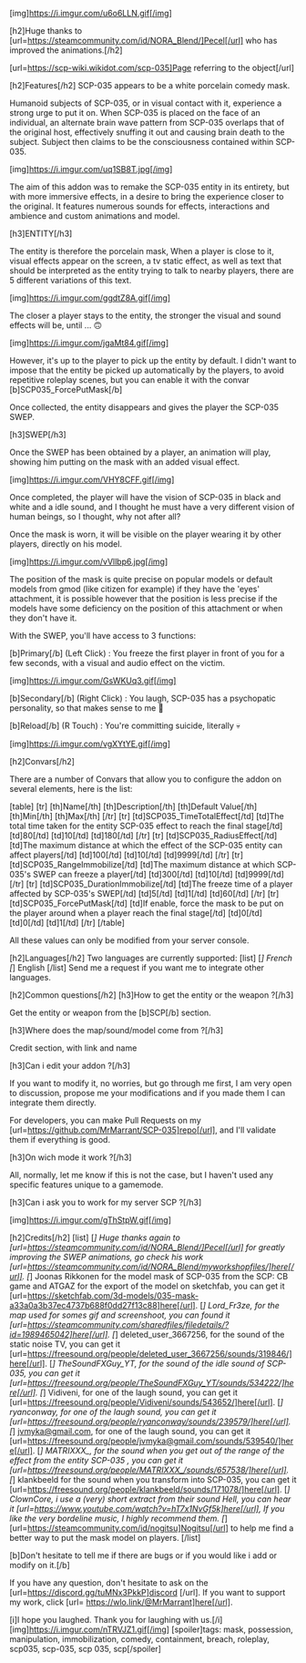 [img]https://i.imgur.com/u6o6LLN.gif[/img]

[h2]Huge thanks to [url=https://steamcommunity.com/id/NORA_Blend/]Pecel[/url] who has improved the animations.[/h2]

[url=https://scp-wiki.wikidot.com/scp-035]Page referring to the object[/url]

[h2]Features[/h2]
SCP-035 appears to be a white porcelain comedy mask.

Humanoid subjects of SCP-035, or in visual contact with it, experience a strong urge to put it on. When SCP-035 is placed on the face of an individual, an alternate brain wave pattern from SCP-035 overlaps that of the original host, effectively snuffing it out and causing brain death to the subject. 
Subject then claims to be the consciousness contained within SCP-035.

[img]https://i.imgur.com/uq1SB8T.jpg[/img]

The aim of this addon was to remake the SCP-035 entity in its entirety, but with more immersive effects, in a desire to bring the experience closer to the original.
It features numerous sounds for effects, interactions and ambience and custom animations and model.

[h3]ENTITY[/h3]

The entity is therefore the porcelain mask,
When a player is close to it, visual effects appear on the screen, a tv static effect, as well as text that should be interpreted as the entity trying to talk to nearby players, there are 5 different variations of this text.

[img]https://i.imgur.com/ggdtZ8A.gif[/img]

The closer a player stays to the entity, the stronger the visual and sound effects will be, until ... 🙃

[img]https://i.imgur.com/jgaMt84.gif[/img]

However, it's up to the player to pick up the entity by default.
I didn't want to impose that the entity be picked up automatically by the players, to avoid repetitive roleplay scenes, but you can enable it with the convar [b]SCP035_ForcePutMask[/b]

Once collected, the entity disappears and gives the player the SCP-035 SWEP.

[h3]SWEP[/h3]

Once the SWEP has been obtained by a player, an animation will play, showing him putting on the mask with an added visual effect.

[img]https://i.imgur.com/VHY8CFF.gif[/img]

Once completed, the player will have the vision of SCP-035 in black and white and a idle sound, and I thought he must have a very different vision of human beings, so I thought, why not after all? 

Once the mask is worn, it will be visible on the player wearing it by other players, directly on his model.

[img]https://i.imgur.com/vVllbp6.jpg[/img]

The position of the mask is quite precise on popular models or default models from gmod (like citizen for example) if they have the 'eyes' attachment, it is possible however that the position is less precise if the models have some deficiency on the position of this attachment or when they don't  have it.

With the SWEP, you'll have access to 3 functions:

[b]Primary[/b] (Left Click) :
You freeze the first player in front of you for a few seconds, with a visual and audio effect on the victim.

[img]https://i.imgur.com/GsWKUq3.gif[/img]

[b]Secondary[/b] (Right Click) :
You laugh, SCP-035 has a psychopatic personality, so that makes sense to me 🤔

[b]Reload[/b] (R Touch) :
You're committing suicide, literally 💀

[img]https://i.imgur.com/vgXYtYE.gif[/img]

[h2]Convars[/h2]

There are a number of Convars that allow you to configure the addon on several elements, here is the list:


[table]
[tr]
[th]Name[/th]
[th]Description[/th]
[th]Default Value[/th]
[th]Min[/th]
[th]Max[/th]
[/tr]
[tr]
[td]SCP035_TimeTotalEffect[/td]
[td]The total time taken for the entity SCP-035 effect to reach the final stage[/td]
[td]80[/td]
[td]10[/td]
[td]180[/td]
[/tr]
[tr]
[td]SCP035_RadiusEffect[/td]
[td]The maximum distance at which the effect of the SCP-035 entity can affect players[/td]
[td]100[/td]
[td]10[/td]
[td]9999[/td]
[/tr]
[tr]
[td]SCP035_RangeImmobilize[/td]
[td]The maximum distance at which SCP-035's SWEP can freeze a player[/td]
[td]300[/td]
[td]10[/td]
[td]9999[/td]
[/tr]
[tr]
[td]SCP035_DurationImmobilize[/td]
[td]The freeze time of a player affected by SCP-035's SWEP[/td]
[td]5[/td]
[td]1[/td]
[td]60[/td]
[/tr]
[tr]
[td]SCP035_ForcePutMask[/td]
[td]If enable, force the mask to be put on the player around when a player reach the final stage[/td]
[td]0[/td]
[td]0[/td]
[td]1[/td]
[/tr]
[/table]

All these values can only be modified from your server console.

[h2]Languages[/h2]
Two languages are currently supported:
[list]
[*]  French
[*]  English
[/list]
Send me a request if you want me to integrate other languages.

[h2]Common questions[/h2]
[h3]How to get the entity or the weapon ?[/h3]

Get the entity or weapon from the [b]SCP[/b] section.

[h3]Where does the map/sound/model come from ?[/h3]

Credit section, with link and name

[h3]Can i edit your addon ?[/h3]

If you want to modify it, no worries, but go through me first, I am very open to discussion, propose me your modifications and if you made them I can integrate them directly.

For developers, you can make Pull Requests on my [url=https://github.com/MrMarrant/SCP-035]repo[/url], and I'll validate them if everything is good. 

[h3]On wich mode it work ?[/h3]

All, normally, let me know if this is not the case, but I haven't used any specific features unique to a gamemode.

[h3]Can i ask you to work for my server SCP ?[/h3]

[img]https://i.imgur.com/gThStpW.gif[/img]


[h2]Credits[/h2]
[list]
[*] Huge thanks again to [url=https://steamcommunity.com/id/NORA_Blend/]Pecel[/url] for greatly improving the SWEP animations, go check his work [url=https://steamcommunity.com/id/NORA_Blend/myworkshopfiles/]here[/url].
[*] Joonas Rikkonen for the model mask of SCP-035 from the SCP: CB game and ATGAZ for the export of the model on sketchfab, you can get it [url=https://sketchfab.com/3d-models/035-mask-a33a0a3b37ec4737b688f0dd27f13c88]here[/url].
[*] Lord_Fr3ze, for the map used for somes gif and screenshoot, you can found it [url=https://steamcommunity.com/sharedfiles/filedetails/?id=1989465042]here[/url].
[*] deleted_user_3667256, for the sound of the static noise TV, you can get it [url=https://freesound.org/people/deleted_user_3667256/sounds/319846/]here[/url].
[*] TheSoundFXGuy_YT, for the sound of the idle sound of SCP-035, you can get it [url=https://freesound.org/people/TheSoundFXGuy_YT/sounds/534222/]here[/url].
[*] Vidiveni, for one of the laugh sound, you can get it [url=https://freesound.org/people/Vidiveni/sounds/543652/]here[/url].
[*] ryanconway, for one of the laugh sound, you can get it [url=https://freesound.org/people/ryanconway/sounds/239579/]here[/url].
[*] jvmyka@gmail.com, for one of the laugh sound, you can get it [url=https://freesound.org/people/jvmyka@gmail.com/sounds/539540/]here[/url].
[*] MATRIXXX_, for the sound when you get out of the range of the effect from the entity SCP-035 , you can get it [url=https://freesound.org/people/MATRIXXX_/sounds/657538/]here[/url].
[*] klankbeeld for the sound when you transform into SCP-035, you can get it [url=https://freesound.org/people/klankbeeld/sounds/171078/]here[/url].
[*] ClownCore, i use a (very) short extract from their sound Hell, you can hear it [url=https://www.youtube.com/watch?v=hT7x1NvGf5k]here[/url], If you like the very bordeline music, I highly recommend them.
[*] [url=https://steamcommunity.com/id/nogitsu]Nogitsu[/url] to help me find a better way to put the mask model on players.
[/list]


[b]Don't hesitate to tell me if there are bugs or if you would like i add or modify on it.[/b]

If you have any question, don't hesitate to ask on the [url=https://discord.gg/tuMNx3PkkP]discord [/url].
If you want to support my work, click [url= https://wlo.link/@MrMarrant]here[/url].


[i]I hope you laughed. Thank you for laughing with us.[/i]
[img]https://i.imgur.com/nTRVJZ1.gif[/img]
[spoiler]tags: mask, possession, manipulation, immobilization, comedy, containment, breach, roleplay, scp035, scp-035, scp 035, scp[/spoiler]